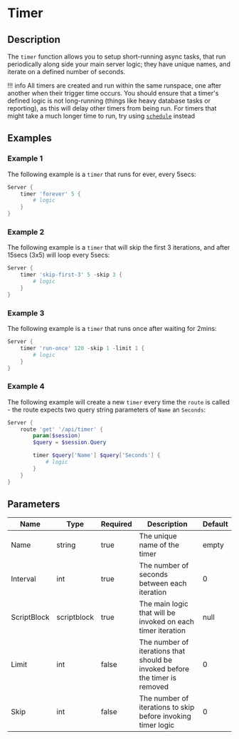 # Timer

## Description

The `timer` function allows you to setup short-running async tasks, that run periodically along side your main server logic; they have unique names, and iterate on a defined number of seconds.

!!! info
    All timers are created and run within the same runspace, one after another when their trigger time occurs. You should ensure that a timer's defined logic is not long-running (things like heavy database tasks or reporting), as this will delay other timers from being run. For timers that might take a much longer time to run, try using [`schedule`](../Schedule/) instead

## Examples

### Example 1

The following example is a `timer` that runs for ever, every 5secs:

```powershell
Server {
    timer 'forever' 5 {
        # logic
    }
}
```

### Example 2

The following example is a `timer` that will skip the first 3 iterations, and after 15secs (3x5) will loop every 5secs:

```powershell
Server {
    timer 'skip-first-3' 5 -skip 3 {
        # logic
    }
}
```

### Example 3

The following example is a `timer` that runs once after waiting for 2mins:

```powershell
Server {
    timer 'run-once' 120 -skip 1 -limit 1 {
        # logic
    }
}
```

### Example 4

The following example will create a new `timer` every time the `route` is called - the route expects two query string parameters of `Name` an `Seconds`:

```powershell
Server {
    route 'get' '/api/timer' {
        param($session)
        $query = $session.Query

        timer $query['Name'] $query['Seconds'] {
            # logic
        }
    }
}
```

## Parameters

| Name | Type | Required | Description | Default |
| ---- | ---- | -------- | ----------- | ------- |
| Name | string | true | The unique name of the timer | empty |
| Interval | int | true | The number of seconds between each iteration | 0 |
| ScriptBlock | scriptblock | true | The main logic that will be invoked on each timer iteration | null |
| Limit | int | false | The number of iterations that should be invoked before the timer is removed | 0 |
| Skip | int | false | The number of iterations to skip before invoking timer logic | 0 |
